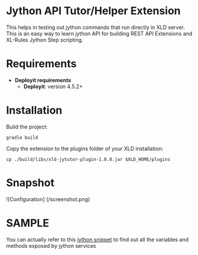# Jython API Tutor/Helper Extension #

This helps in testing out jython commands that run directly in XLD server. This is an easy way to learn jython API for building REST API Extensions and XL-Rules Jython Step scripting.


# Requirements #

* **Deployit requirements**
	* **Deployit**: version 4.5.2+

# Installation #

Build the project:
```
gradle build
```

Copy the extension to the plugins folder of your XLD installation:
```
cp ./build/libs/xld-jytutor-plugin-1.0.0.jar $XLD_HOME/plugins
```

# Snapshot #

![Configuration] (/screenshot.png)


# SAMPLE #

You can actually refer to this [jython snippet](https://github.com/amitmohleji/XLDScripts/blob/master/exposeJythonVariables.py) to find out all the variables and methods exposed by jython services

